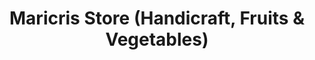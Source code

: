 ---
title: "Maricris Store (Handicraft, Fruits & Vegetables)"
url: /pagudpud/maricris-store-handicraft-fruits-und-vegetables/
shop: Lebensmittel
---